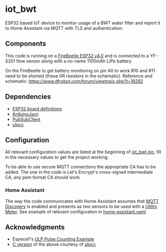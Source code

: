 # iot_bwt

ESP32 based IoT device to monitor usage of a BWT water filter and report it to Home Assistant via MQTT with TLS and authentication.

## Components

This code is running on a [FireBeetle ESP32 v4.0](https://www.dfrobot.com/product-1590.html) and is connected to a YF-S201 flow sensor along with a no-name 1100mAh LiPo battery.

On the FireBeetle to get battery monitoring on pin A0 to work R10 and R11 need to be shorted (these 0R resistors in the schematic). Reference and schematic: https://www.dfrobot.com/forum/viewtopic.php?t=19292

## Dependencies

* [ESP32 board definitions](https://github.com/espressif/arduino-esp32/blob/master/docs/arduino-ide/boards_manager.md)
* [ArduinoJson](https://arduinojson.org/)
* [PubSubClient](https://github.com/knolleary/pubsubclient/)
* [ulpcc](https://github.com/jasonful/lcc)

## Configuration

All relevant configuration values are listed at the beginning of [iot_bwt.ino](iot_bwt.ino), fill in the necessary values to get the project working.

To be able to use secure MQTT connections the appropriate CA has to be added. The one in the code is Let's Encrypt's cross-signed intermediate CA, any pem format CA should work.

### Home Assistant

The way the code communicates with Home Assistant assumes that [MQTT Discovery](https://www.home-assistant.io/docs/mqtt/discovery/) is enabled and presents as two sensors to be used with a [Utility Meter](https://www.home-assistant.io/integrations/utility_meter/). See example of relevant configuration in [home-assistant.yaml](home-assistant.yaml)

## Acknowledgments

* Espessif's [ULP Pulse Counting Example](https://github.com/espressif/esp-idf/tree/master/examples/system/ulp)
* [C version](https://github.com/jasonful/lcc/blob/master/ulpcc/examples/pulse_cnt.c) of the above courtesy of [ulpcc](https://github.com/jasonful/lcc)
